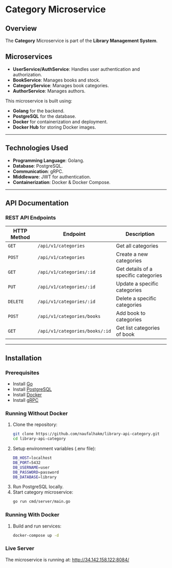# Category Microservice

## Overview
The **Category** Microservice is part of the **Library Management System**.

## Microservices

- **UserService/AuthService**: Handles user authentication and authorization.
- **BookService**: Manages books and stock.
- **CategoryService**: Manages book categories.
- **AuthorService**: Manages authors.

This microservice is built using:
- **Golang** for the backend.
- **PostgreSQL** for the database.
- **Docker** for containerization and deployment.
- **Docker Hub** for storing Docker images.

---

## **Technologies Used**
- **Programming Language**: Golang.
- **Database**: PostgreSQL.
- **Communication**: gRPC.
- **Middleware**: JWT for authentication.
- **Containerization**: Docker & Docker Compose.

---

## **API Documentation**
### REST API Endpoints
| HTTP Method | Endpoint                           | Description                          |
|-------------|------------------------------------|--------------------------------------|
| `GET`       | `/api/v1/categories`               | Get all categories                   |
| `POST`      | `/api/v1/categories`               | Create a new categories              |
| `GET`       | `/api/v1/categories/:id`           | Get details of a specific categories |
| `PUT`       | `/api/v1/categories/:id`           | Update a specific categories         |
| `DELETE`    | `/api/v1/categories/:id`           | Delete a specific categories         |
| `POST`      | `/api/v1/categories/books`         | Add book to categories               |
| `GET`       | `/api/v1/categories/books/:id`     | Get list categories of book          |

---

## Installation

### Prerequisites
- Install [Go](https://go.dev/doc/install)
- Install [PostgreSQL](https://www.postgresql.org/download/)
- Install [Docker](https://docs.docker.com/get-docker/)
- Install [gRPC](https://grpc.io/docs/languages/go/quickstart/)

### Running Without Docker

1. Clone the repository:
   ```sh
   git clone https://github.com/naufalhakm/library-api-category.git
   cd library-api-category
   ```
2. Setup environment variables (.env file):
   ```sh
   DB_HOST=localhost
   DB_PORT=5432
   DB_USERNAME=user
   DB_PASSWORD=password
   DB_DATABASE=library
   ```
3. Run PostgreSQL locally.
4. Start category microservice:
   ```sh
   go run cmd/server/main.go
   ```

### Running With Docker

1. Build and run services:
   ```sh
   docker-compose up -d
   ```

### Live Server

The microservice is running at:
http://34.142.158.122:8084/